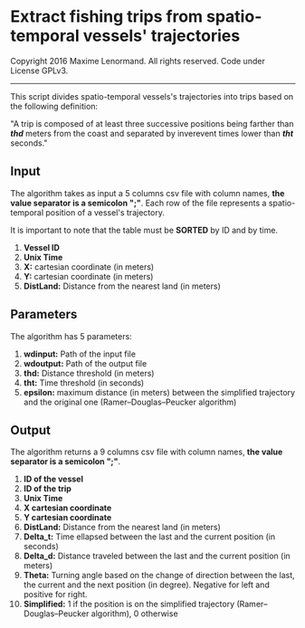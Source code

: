 Extract fishing trips from spatio-temporal vessels' trajectories
========================================================================

 Copyright 2016 Maxime Lenormand. All rights reserved. Code under License GPLv3.
______________________________________________________________________________________

This script divides spatio-temporal vessels's trajectories into trips based on the following definition:

"A trip is composed of at least three successive positions being farther than ***thd*** meters from the coast 
and separated by inverevent times lower than ***tht*** seconds."

## Input

The algorithm takes as input a 5 columns csv file with column names, **the value separator is a semicolon ";"**.
Each row of the file represents a spatio-temporal position of a vessel's trajectory. 

It is important to note that the table must be **SORTED** by ID and by time.

1. **Vessel ID**
2. **Unix Time**
3. **X:** cartesian coordinate (in meters) 
4. **Y:** cartesian coordinate (in meters) 
5. **DistLand:** Distance from the nearest land (in meters) 

## Parameters
 
The algorithm has 5 parameters:

1. **wdinput:**  Path of the input file
2. **wdoutput:** Path of the output file
3. **thd:** Distance threshold (in meters)
4. **tht:** Time threshold (in seconds)
5. **epsilon:** maximum distance (in meters) between the simplified trajectory and the original one (Ramer–Douglas–Peucker algorithm)

## Output

The algorithm returns a 9 columns csv file with column names, **the value separator is a semicolon ";"**. 

1. **ID of the vessel**
2. **ID of the trip**
3. **Unix Time**
4. **X cartesian coordinate**
5. **Y cartesian coordinate**
6. **DistLand:** Distance from the nearest land (in meters)  
7. **Delta_t:** Time ellapsed between the last and the current position (in seconds) 
8. **Delta_d:** Distance traveled between the last and the current position (in meters)
9. **Theta:**  Turning angle based on the change of direction between the last, the current and the next position (in degree). Negative for left and positive for right.
10. **Simplified:** 1 if the position is on the simplified trajectory (Ramer–Douglas–Peucker algorithm), 0 otherwise
